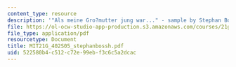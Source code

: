 ```yaml
---
content_type: resource
description: '"Als meine Gro?mutter jung war..." - sample by Stephan Bosshard.'
file: https://ol-ocw-studio-app-production.s3.amazonaws.com/courses/21g-402-german-ii-spring-2005/522580b4c512c72e99ebf3c6c5a2dcac_MIT21G_402S05_stephanbossh.pdf
file_type: application/pdf
resourcetype: Document
title: MIT21G_402S05_stephanbossh.pdf
uid: 522580b4-c512-c72e-99eb-f3c6c5a2dcac
---
```

